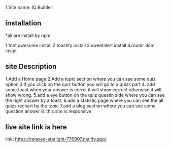 1.Site name: IQ Builder

## installation

\*all are install by npm

1.font awesome install
2.toastify install
3.sweetalert install
4.router dom install

## site Description

1.Add a Home page
2.Add a topic section where you can see some quiz option
3.if you click on the quiz button you will go to a quizs part 4. add some toast when your answer is corret it will show correct otherwise it will show wrong.
5.add a eye button on the quiz questin side where you can see the right answer by a toast.
6.add a statistic page where you can see the all quizs rechart by the topic
7.add a blog section where you can see some question answer 8. this site is responsive

## live site link is here

link: https://relaxed-starlight-776907.netlify.app/

